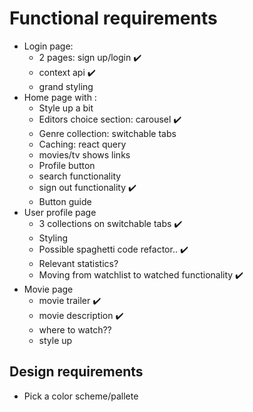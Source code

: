 # Functional requirements

- Login page:
  - 2 pages: sign up/login ✔️
  - context api ✔️
  - grand styling
- Home page with :
  - Style up a bit
  - Editors choice section: carousel ✔️
  - Genre collection: switchable tabs
  - Caching: react query
  - movies/tv shows links
  - Profile button
  - search functionality
  - sign out functionality ✔️
  - Button guide
- User profile page
  - 3 collections on switchable tabs ✔️
  - Styling
  - Possible spaghetti code refactor.. ✔️
  - Relevant statistics?
  - Moving from watchlist to watched functionality ✔️
- Movie page
  - movie trailer ✔️
  - movie description ✔️
  - where to watch??
  - style up

## Design requirements

- Pick a color scheme/pallete